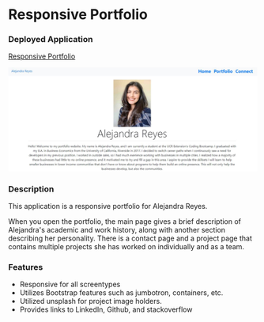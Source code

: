 # Responsive Portfolio

### Deployed Application 

[Responsive Portfolio](https://areye022.github.io/responsiveportfolio/)

![Screenshot of responsive portfolio](responsiveport.JPG)

### Description 
This application is a responsive portfolio for Alejandra Reyes.

When you open the portfolio, the main page gives a brief description of Alejandra's academic and work history, along with another section describing her personality. There is a contact page and a project page that contains multiple projects she has worked on individually and as a team. 

### Features
* Responsive for all screentypes
* Utilizes Bootstrap features such as jumbotron, containers, etc.   
* Utilized unsplash for project image holders.
* Provides links to LinkedIn, Github, and stackoverflow

